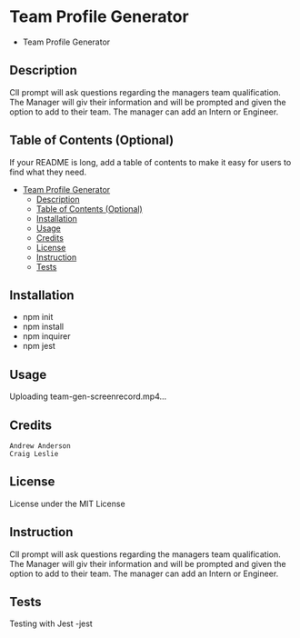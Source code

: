 # Team Profile Generator

- Team Profile Generator

## Description

ClI prompt will ask questions regarding the managers team qualification.
The Manager will giv their information and will be prompted and given the option
to add to their team. The manager can add an Intern or Engineer.


## Table of Contents (Optional)

If your README is long, add a table of contents to make it easy for users to find what they need.

- [Team Profile Generator](#team-profile-generator)
  - [Description](#description)
  - [Table of Contents (Optional)](#table-of-contents-optional)
  - [Installation](#installation)
  - [Usage](#usage)
  - [Credits](#credits)
  - [License](#license)
  - [Instruction](#instruction)
  - [Tests](#tests)

## Installation

- npm init
- npm install
- npm inquirer
- npm jest

## Usage


Uploading team-gen-screenrecord.mp4…


## Credits

    Andrew Anderson
    Craig Leslie

## License

License under the MIT License

## Instruction

ClI prompt will ask questions regarding the managers team qualification. 
The Manager will giv their information and will be prompted and given the option 
to add to their team. The manager can add an Intern or Engineer.

## Tests

Testing with Jest
-jest
